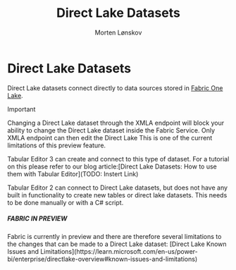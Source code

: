 ﻿---
uid: direct-lake-dataset
title: Direct Lake Datasets
author: Morten Lønskov
updated: 2023-08-14
applies_to:
  versions:
    - version: 2.x
    - version: 3.x
  editions:
    - edition: Desktop
      none: x
    - edition: Business
      none: x
    - edition: Enterprise
---

# Direct Lake Datasets
Direct Lake datasets connect directly to data sources stored in [Fabric One Lake](https://learn.microsoft.com/en-us/fabric/onelake/onelake-overview). 

> [!IMPORTANT]
> Changing a Direct Lake dataset through the XMLA endpoint will block your ability to change the Direct Lake dataset inside the Fabric Service. Only XMLA endpoint can then edit the Direct Lake This is one of the current limitations of this preview 
feature.

Tabular Editor 3 can create and connect to this type of dataset. For a tutorial on this please refer to our blog article:[Direct Lake Datasets: How to use them with Tabular Editor](TODO: Instert Link)

Tabular Editor 2 can connect to Direct Lake datasets, but does not have any built in functionality to create new tables or direct lake datasets. This needs to be done manually or with a C# script. 



<div class="NOTE">
  <h5>FABRIC IN PREVIEW</h5>
  Fabric is currently in preview and there are therefore several limitations to the changes that can be made to a Direct Lake dataset: [Direct Lake Known Issues and Limitations](https://learn.microsoft.com/en-us/power-bi/enterprise/directlake-overview#known-issues-and-limitations)
</div>


